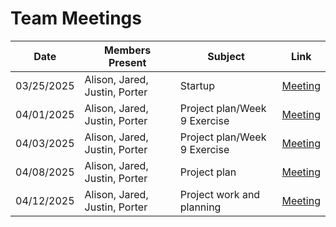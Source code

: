 # Team Meetings

| Date       | Members Present               | Subject                      | Link                                  |
|------------|-------------------------------|------------------------------|---------------------------------------|
| 03/25/2025 | Alison, Jared, Justin, Porter | Startup                      | [Meeting](team-meeting-03-25-2025.md) |
| 04/01/2025 | Alison, Jared, Justin, Porter | Project plan/Week 9 Exercise | [Meeting](team-meeting-04-01-2025.md) |
| 04/03/2025 | Alison, Jared, Justin, Porter | Project plan/Week 9 Exercise | [Meeting](team-meeting-04-03-2025.md) |
| 04/08/2025 | Alison, Jared, Justin, Porter | Project plan                 | [Meeting](team-meeting-04-08-2025.md) |
| 04/12/2025 | Alison, Jared, Justin, Porter | Project work and planning    | [Meeting](team-meeting-04-12-2025.md) |
